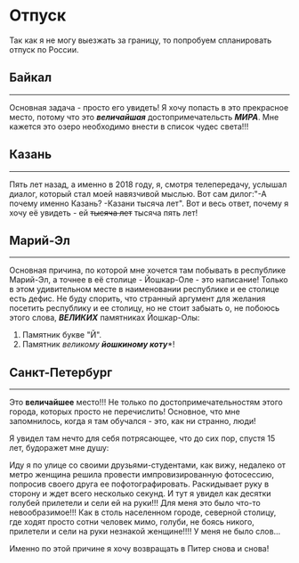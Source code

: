# Отпуск
Так как я не могу выезжать за границу, то попробуем спланировать отпуск по России.

## Байкал 
___
Основная задача - просто его увидеть! Я хочу попасть в это прекрасное место, потому что это ***величайшая*** достопримечательсть ***МИРА***. Мне кажется это озеро необходимо внести в список чудес света!!! 

## Казань
___
Пять лет назад, а именно в 2018 году, я, смотря телепередачу, услышал диалог, который стал моей навязчивой мыслью. Вот сам дилог:"-А почему именно Казань? -Казани тысяча лет". Вот и весь ответ, почему я хочу её увидеть - ей ~~тысяча лет~~ тысяча пять лет!


## Марий-Эл
___
Основная причина, по которой мне хочется там побывать в республике Марий-Эл, а точнее в её столице - Йошкар-Оле - это написание! Только в этом удивительном месте в наименовании республике и ее столице есть дефис. Не буду спорить, что странный аргумент для желания посетить республику и ее столицу, но не стоит забыать о, не побоюсь этого слова, ***ВЕЛИКИХ*** памятниках Йошкар-Олы:

1. Памятник букве "Й".
2. Памятник *великому* ***йошкиному коту****!

## Санкт-Петербург
___
Это **величайшее** место!!! Не только по достопримечательностям этого города, которых просто не перечислить! Основное, что мне запомнилось, когда я там обучался - это, как ни странно, люди!

Я увидел там нечто для себя потрясающее, что до сих пор, спустя 15 лет, будоражет мне душу: 

Иду я по улице со своими друзьями-студентами, как вижу, недалеко от метро женщина решила провести импровизированную фотосессию, попросив своего друга ее пофотографировать. Раскидывает руку в сторону и ждет всего несколько секунд. И тут я увидел как десятки голубей прилетели и сели ей на руки!!! Для меня это было что-то невообразимое!!! Как в столь населенном городе, северной столицу, где ходят просто сотни человек мимо, голуби, не боясь никого, прилетели и сели на руки незнакой женщине!!!! У меня не было слов...

Именно по этой причине я хочу возвращать в Питер снова и снова!